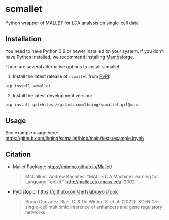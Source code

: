 # scmallet

Python wrapper of MALLET for LDA analysis on single-cell data

## Installation

You need to have Python 3.9 or newer installed on your system. If you don't have
Python installed, we recommend installing [Mambaforge](https://github.com/conda-forge/miniforge#mambaforge).

There are several alternative options to install scmallet:

1. Install the latest release of `scmallet` from [PyPI](https://pypi.org/project/scmallet/):

```bash
pip install scmallet
```

2. Install the latest development version:

```bash
pip install git+https://github.com/lhqing/scmallet.git@main
```

## Usage

See example usage here: https://github.com/lhqing/scmallet/blob/main/tests/example.ipynb

## Citation

-   Mallet Package: https://mimno.github.io/Mallet/

    > McCallum, Andrew Kachites. "MALLET: A Machine Learning for Language Toolkit." http://mallet.cs.umass.edu. 2002.

-   PyCistopic: https://github.com/aertslab/pycisTopic
    > Bravo Gonzalez-Blas, C. & De Winter, S. et al. (2022). SCENIC+: single-cell multiomic inference of enhancers and gene regulatory networks
